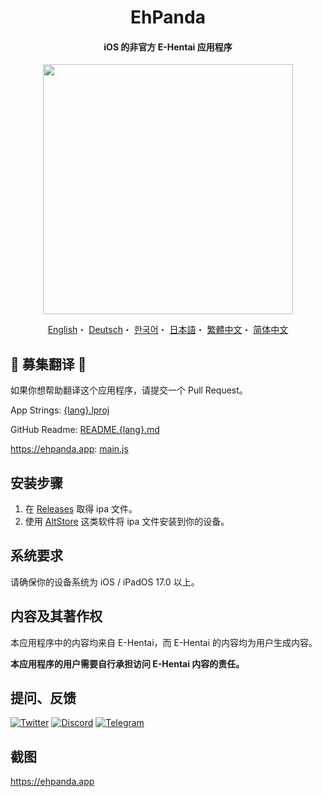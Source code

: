 <h1 align="center">EhPanda</h1>

<h4 align="center">iOS 的非官方 E-Hentai 应用程序</h4>

<p align="center">
<img src="https://user-images.githubusercontent.com/31207151/105609404-0acbff00-5de4-11eb-9e88-f3c6e0ba9d44.png" width="400"></img>
</p>

<p align="center">
  <a href="/README.md">English</a>・
  <a href="/READMEs/README.de.md">Deutsch</a>・
  <a href="/READMEs/README.ko.md">한국어</a>・
  <a href="/READMEs/README.jpn.md">日本語</a>・
  <a href="/READMEs/README.cht.md">繁體中文</a>・
  <a href="/READMEs/README.chs.md">简体中文</a>
</p>

## 📢 募集翻译 📢
如果你想帮助翻译这个应用程序，请提交一个 Pull Request。

App Strings: [{lang}.lproj](/EhPanda/App)

GitHub Readme: [README.{lang}.md](/READMEs)

https://ehpanda.app: [main.js](https://github.com/EhPanda-Team/ehpanda-website/blob/main/src/main.js)

## 安装步骤
1. 在 [Releases](https://github.com/EhPanda-Team/EhPanda/releases) 取得 ipa 文件。
2. 使用 [AltStore](https://altstore.io) 这类软件将 ipa 文件安装到你的设备。

## 系统要求
请确保你的设备系统为 iOS / iPadOS 17.0 以上。

## 内容及其著作权
本应用程序中的内容均来自 E-Hentai，而 E-Hentai 的内容均为用户生成内容。

**本应用程序的用户需要自行承担访问 E-Hentai 内容的责任。**

## 提问、反馈
[![Twitter](https://img.shields.io/badge/Twitter-2CA5E0?style=for-the-badge&logo=twitter&logoColor=white)](https://twitter.com/ehpandaapp)
[![Discord](https://img.shields.io/badge/Discord-7289DA?style=for-the-badge&logo=discord&logoColor=white)](https://discord.gg/BSBE9FCBTq)
[![Telegram](https://img.shields.io/badge/Telegram-858585?style=for-the-badge&logo=telegram&logoColor=white)](https://t.me/ehpanda)

## 截图
https://ehpanda.app
